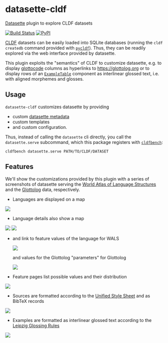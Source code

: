 # datasette-cldf

[Datasette](https://datasette.readthedocs.io/en/stable/) plugin to explore CLDF datasets

[![Build Status](https://github.com/cldf/datasette-cldf/workflows/tests/badge.svg)](https://github.com/cldf/datasette-cldf/actions?query=workflow%3Atests)
[![PyPI](https://img.shields.io/pypi/v/datasette-cldf.svg)](https://pypi.org/project/datasette-cldf)


[CLDF](https://cldf.clld.org) datasets can be easily loaded into SQLite databases 
(running the `cldf createdb` command provided with [`pycldf`](https://pypi.org/project/pycldf)). Thus, they can be readily explored via the web interface provided by
datasette.

This plugin exploits the "semantics" of CLDF to customize datasette, e.g. to display
[glottocode](https://cldf.clld.org/v1.0/terms.rdf#glottocode) columns as hyperlinks to https://glottolog.org or to display rows of an [`ExampleTable`](https://github.com/cldf/cldf/tree/master/components/examples) component as interlinear glossed text, i.e. with
aligned morphemes and glosses.


## Usage

`datasette-cldf` customizes datasette by providing
- custom [datasette metadata](https://datasette.readthedocs.io/en/stable/metadata.html)
- custom templates
- and custom configuration.

Thus, instead of calling the `datasette` cli directly, ỳou call the `datasette.serve` subcommand, which this package registers with [`cldfbench`](https://github.com/cldf/cldfbench/blob/master/README.md#commands):
```shell script
cldfbench datasette.serve PATH/TO/CLDF/DATASET
```


## Features

We'll show the customizations provided by this plugin with a series of screenshots
of datasette serving the [World Atlas of Language Structures](https://wals.info) 
and the [Glottolog](https://glottolog.org) data, respectively.

- Languages are displayed on a map

![](doc/wals_languages_map.png)

- Language details also show a map

![](doc/wals_language_details.png)
![](doc/glottolog_language_details.png)

- and link to feature values of the language for WALS

  ![](doc/wals_values_for_language.png)

  and values for the Glottolog "parameters" for Glottolog

  ![](doc/glottolog_values_for_language.png)

- Feature pages list possible values and their distribution

![](doc/wals_feature.png)

- Sources are formatted according to the [Unified Style Sheet](https://www.linguisticsociety.org/resource/unified-style-sheet) and as BibTeX records

![](doc/wals_source.png)

- Examples are formatted as interlinear glossed text according to the [Leipzig Glossing Rules](https://www.eva.mpg.de/lingua/resources/glossing-rules.php)

![](doc/wals_igt.png)

